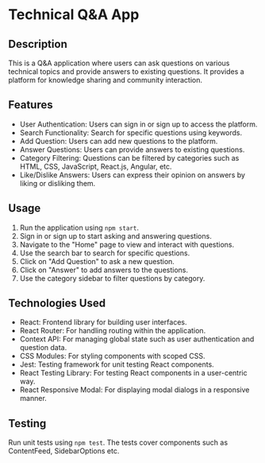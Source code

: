 
# Technical Q&A App

## Description

This is a Q&A application where users can ask questions on various technical topics and provide answers to existing questions. It provides a platform for knowledge sharing and community interaction.

## Features

- User Authentication: Users can sign in or sign up to access the platform.
- Search Functionality: Search for specific questions using keywords.
- Add Question:  Users can add new questions to the platform.
- Answer Questions: Users can provide answers to existing questions.
- Category Filtering: Questions can be filtered by categories such as HTML, CSS, JavaScript, React.js, Angular, etc.
- Like/Dislike Answers: Users can express their opinion on answers by liking or disliking them.

## Usage

1. Run the application using `npm start`.
2. Sign in or sign up to start asking and answering questions.
3. Navigate to the "Home" page to view and interact with questions.
4. Use the search bar to search for specific questions.
5. Click on "Add Question" to ask a new question.
6. Click on "Answer" to  add answers to the questions.
7. Use the category sidebar to filter questions by category.

## Technologies Used

- React: Frontend library for building user interfaces.
- React Router: For handling routing within the application.
- Context API: For managing global state such as user authentication and question data.
- CSS Modules: For styling components with scoped CSS.
- Jest: Testing framework for unit testing React components.
- React Testing Library: For testing React components in a user-centric way.
- React Responsive Modal: For displaying modal dialogs in a responsive manner.

## Testing

Run unit tests using `npm test`. The tests cover components such as ContentFeed, SidebarOptions etc.
